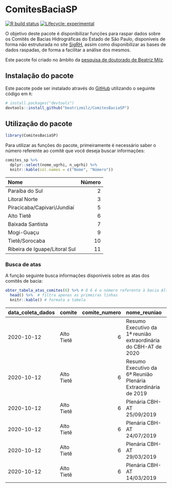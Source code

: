 
<!-- README.md is generated from README.Rmd. Please edit that file -->

# ComitesBaciaSP

<!-- badges: start -->

[![R build
status](https://github.com/beatrizmilz/ComitesBaciaSP/workflows/R-CMD-check/badge.svg)](https://github.com/beatrizmilz/ComitesBaciaSP/actions)
[![Lifecycle:
experimental](https://img.shields.io/badge/lifecycle-experimental-orange.svg)](https://www.tidyverse.org/lifecycle/#experimental)
<!-- badges: end -->

O objetivo deste pacote é disponibilizar funções para raspar dados sobre
os Comitês de Bacias Hidrográficas do Estado de São Paulo, disponíveis
de forma não estruturada no site [SigRH](http://www.sigrh.sp.gov.br/),
assim como disponibilizar as bases de dados raspadas, de forma a
facilitar a análise dos mesmos.

Este pacote foi criado no âmbito da [pesquisa de doutorado de Beatriz
Milz](https://beatrizmilz.github.io/tese/).

## Instalação do pacote

Este pacote pode ser instalado através do [GitHub](https://github.com/)
utilizando o seguinte código em `R`:

``` r
# install.packages("devtools")
devtools::install_github("beatrizmilz/ComitesBaciaSP")
```

## Utilização do pacote

``` r
library(ComitesBaciaSP)
```

Para utilizar as funções do pacote, primeiramente é necessário saber o
número referente ao comitê que você deseja buscar informações:

``` r
comites_sp %>%
  dplyr::select(nome_ugrhi, n_ugrhi) %>%
  knitr::kable(col.names = c("Nome", "Número"))
```

| Nome                          | Número |
| :---------------------------- | -----: |
| Paraíba do Sul                |      2 |
| Litoral Norte                 |      3 |
| Piracicaba/Capivari/Jundiaí   |      5 |
| Alto Tietê                    |      6 |
| Baixada Santista              |      7 |
| Mogi-Guaçu                    |      9 |
| Tietê/Sorocaba                |     10 |
| Ribeira de Iguape/Litoral Sul |     11 |

### Busca de atas

A função seguinte busca informações disponíveis sobre as atas dos
comitês de bacia:

``` r
obter_tabela_atas_comites(6) %>% # O 6 é o número referente à bacia Alto Tietê
  head() %>%  # filtra apenas as primeiras linhas
  knitr::kable() # formata a tabela
```

| data\_coleta\_dados | comite     | comite\_numero | nome\_reuniao                                                   | data\_reuniao | data\_postagem | numero\_link | url\_link                                                                                                                                      | formato\_link |
| :------------------ | :--------- | -------------: | :-------------------------------------------------------------- | :------------ | :------------- | :----------- | :--------------------------------------------------------------------------------------------------------------------------------------------- | :------------ |
| 2020-10-12          | Alto Tietê |              6 | Resumo Executivo da 1ª reunião extraordinária do CBH-AT de 2020 | 2020-02-20    | 2020-07-29     | ata\_1       | <http://www.sigrh.sp.gov.br/public/uploads/records//CBH-AT/18944/1-reuniao-20-02-2020.pdf>                                                     | .pdf          |
| 2020-10-12          | Alto Tietê |              6 | Resumo Executivo da 6ª Reunião Plenária Extraordinária de 2019  | 2019-12-17    | 2020-02-21     | ata\_1       | <http://www.sigrh.sp.gov.br/public/uploads/records//CBH-AT/18770/6-reuniao-17-12-2019.pdf>                                                     | .pdf          |
| 2020-10-12          | Alto Tietê |              6 | Plenária CBH-AT 25/09/2019                                      | 2019-09-25    | 2019-10-01     | ata\_1       | <http://www.sigrh.sp.gov.br/public/uploads/records//CBH-AT/17560/resumo-executivo-da-3-reuniao-plenaria-de-2019-24-07-2019.pdf>                | .pdf          |
| 2020-10-12          | Alto Tietê |              6 | Plenária CBH-AT 24/07/2019                                      | 2019-07-24    | 2019-08-13     | ata\_1       | <http://www.sigrh.sp.gov.br/public/uploads/records//CBH-AT/17449/resumo-executivo-da-3-reuniao-plenaria-extraordinaria-de-2019-24-07-2019.pdf> | .pdf          |
| 2020-10-12          | Alto Tietê |              6 | Plenária CBH-AT 29/03/2019                                      | 2019-03-29    | 2019-08-13     | ata\_1       | <http://www.sigrh.sp.gov.br/public/uploads/records//CBH-AT/17448/resumo-executivo-da-2-reuniao-plenaria-ordinaria-de-2019-29-03-2019.pdf>      | .pdf          |
| 2020-10-12          | Alto Tietê |              6 | Plenária CBH-AT 14/03/2019                                      | 2019-03-14    | 2019-08-13     | ata\_1       | <http://www.sigrh.sp.gov.br/public/uploads/records//CBH-AT/17447/resumo-executivo-da-1-reuniao-plenaria-extraordinaria-de-2019-14-03-2019.pdf> | .pdf          |
